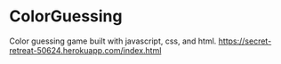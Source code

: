 # ColorGuessing
Color guessing game built with javascript, css, and html. https://secret-retreat-50624.herokuapp.com/index.html

